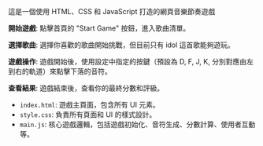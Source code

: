 這是一個使用 HTML、CSS 和 JavaScript 打造的網頁音樂節奏遊戲

**開始遊戲**: 點擊首頁的 "Start Game" 按鈕，進入歌曲清單。

**選擇歌曲**: 選擇你喜歡的歌曲開始挑戰，但目前只有 idol 這首歌能夠遊玩。

**遊戲操作**: 遊戲開始後，使用設定中指定的按鍵（預設為 D, F, J, K, 分別對應由左到右的軌道）來點擊下落的音符。

**查看結果**: 遊戲結束後，查看你的最終分數和評級。

- `index.html`: 遊戲主頁面，包含所有 UI 元素。
- `style.css`: 負責所有頁面和 UI 的樣式設計。
- `main.js`: 核心遊戲邏輯，包括遊戲初始化、音符生成、分數計算、使用者互動等。


